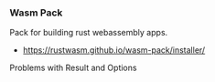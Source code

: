 ### Wasm Pack

Pack for building rust webassembly apps.

- https://rustwasm.github.io/wasm-pack/installer/

Problems with Result and Options
